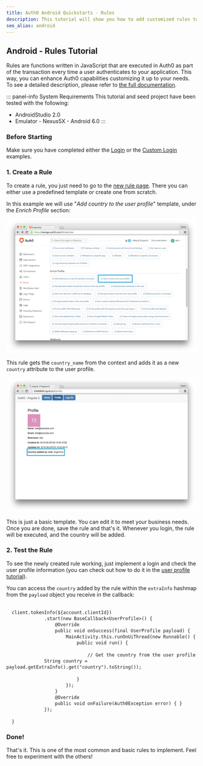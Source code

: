 ```yaml
---
title: Auth0 Android Quickstarts - Rules
description: This tutorial will show you how to add customized rules to your app.
seo_alias: android
---
```


## Android - Rules Tutorial

Rules are functions written in JavaScript that are executed in Auth0 as part of the transaction every time a user authenticates to your application. This way, you can enhance Auth0 capabilities customizing it up to your needs. To see a detailed description, please refer to [the full documentation](https://auth0.com/docs/rules).

::: panel-info System Requirements
This tutorial and seed project have been tested with the following:

* AndroidStudio 2.0
* Emulator - Nexus5X - Android 6.0 
  :::


### Before Starting

Make sure you have completed either the [Login](01-login.md) or the [Custom Login](02-custom-login.md) examples.

 
### 1. Create a Rule
 
 To create a rule, you just need to go to the [new rule page](https://manage.auth0.com/#/rules/new). There you can either use a predefined template or create one from scratch.
  
In this example we will use "*Add country to the user profile*" template, under the *Enrich Profile* section:
  
  ![Add country template](/media/articles/rules/rule-choose-add-country-template.png)
  
  This rule gets the `country_name` from the context and adds it as a new `country` attribute to the user profile.
  
  ![Country rule sample](/media/articles/angularjs2/rule-country-show.png)
  
  This is just a basic template. You can edit it to meet your business needs. Once you are done, save the rule and that's it. Whenever you login, the rule will be executed, and the country will be added.
  
  ### 2. Test the Rule
  
  To see the newly created rule working, just implement a login and check the user profile information (you can check out how to do it in the [user profile tutorial](04-user-profile.md)).
  
  You can access the `country` added by the rule within the `extraInfo` hashmap from the `payload` object you receive in the callback:
  
  ```android

    client.tokenInfo(${account.clientId})
                .start(new BaseCallback<UserProfile>() {
                    @Override
                    public void onSuccess(final UserProfile payload) {
                        MainActivity.this.runOnUiThread(new Runnable() {
                            public void run() {
                            
                                // Get the country from the user profile
				String country = payload.getExtraInfo().get("country").toString());
                            
                            }
                        });
                    }
                    @Override
                    public void onFailure(Auth0Exception error) { }
                });

    }
  ```
  
  ### Done!
  
  That's it. This is one of the most common and basic rules to implement. Feel free to experiment with the others!
